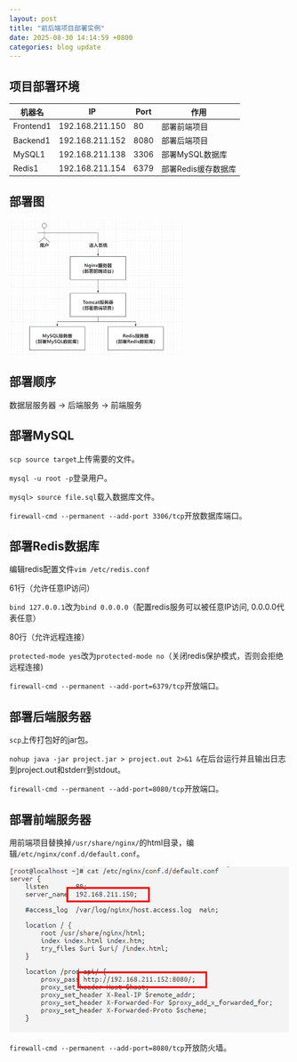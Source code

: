```yaml
---
layout: post
title: "前后端项目部署实例"
date: 2025-08-30 14:14:59 +0800
categories: blog update
---
```

## 项目部署环境

|机器名|IP|Port|作用|
|---|---|---|---|
|Frontend1|192.168.211.150|80|部署前端项目|
|Backend1|192.168.211.152|8080|部署后端项目|
|MySQL1|192.168.211.138|3306|部署MySQL数据库|
|Redis1|192.168.211.154|6379|部署Redis缓存数据库|

## 部署图

![deploy](/assets/images/250830-deploy.png)

## 部署顺序

数据层服务器 -> 后端服务 -> 前端服务

## 部署MySQL

`scp source target`上传需要的文件。

`mysql -u root -p`登录用户。

`mysql> source file.sql`载入数据库文件。

`firewall-cmd --permanent --add-port 3306/tcp`开放数据库端口。

## 部署Redis数据库

编辑redis配置文件`vim /etc/redis.conf`

61行（允许任意IP访问）

`bind 127.0.0.1`改为`bind 0.0.0.0`（配置redis服务可以被任意IP访问, 0.0.0.0代表任意）

80行（允许远程连接）

`protected-mode yes`改为`protected-mode no`（关闭redis保护模式，否则会拒绝远程连接)

`firewall-cmd --permanent --add-port=6379/tcp`开放端口。

## 部署后端服务器

`scp`上传打包好的jar包。

`nohup java -jar project.jar > project.out 2>&1 &`在后台运行并且输出日志到project.out和stderr到stdout。

`firewall-cmd --permanent --add-port=8080/tcp`开放端口。

## 部署前端服务器

用前端项目替换掉`/usr/share/nginx/`的html目录，编辑`/etc/nginx/conf.d/default.conf`。

![Nginx](/assets/images/250830-nginx.png)

`firewall-cmd --permanent --add-port=8080/tcp`开放防火墙。
